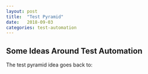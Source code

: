 ```yaml
---
layout: post
title:  "Test Pyramid"
date:   2018-09-03
categories: test-automation
---
```


## Some Ideas Around Test Automation

The test pyramid idea goes back to:


